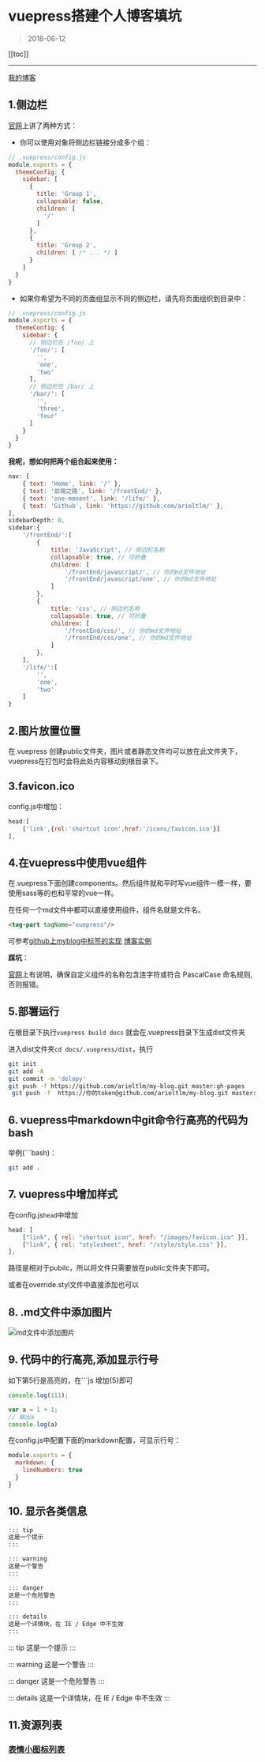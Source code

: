 # vuepress搭建个人博客填坑
> 2018-06-12
<tag-part tagName="vuepress"/>

[[toc]]

***
[我的博客](https://arieltlm.github.io/my-blog/)
## 1.侧边栏
[官网](http://caibaojian.com/vuepress/guide/)上讲了两种方式：
* 你可以使用对象将侧边栏链接分成多个组：
```javascript
// .vuepress/config.js
module.exports = {
  themeConfig: {
    sidebar: [
      {
        title: 'Group 1',
        collapsable: false,
        children: [
          '/'
        ]
      },
      {
        title: 'Group 2',
        children: [ /* ... */ ]
      }
    ]
  }
}
```
* 如果你希望为不同的页面组显示不同的侧边栏，请先将页面组织到目录中：
```javascript
// .vuepress/config.js
module.exports = {
  themeConfig: {
    sidebar: {
      // 侧边栏在 /foo/ 上
      '/foo/': [
        '',
        'one',
        'two'
      ],
      // 侧边栏在 /bar/ 上
      '/bar/': [
        '',
        'three',
        'four'
      ]
    }
  }
}
```

**我呢，想如何把两个组合起来使用：**
```javascript
nav: [
    { text: 'Home', link: '/' },
    { text: '前端之路', link: '/frontEnd/' },
    { text: 'one-monent', link: '/life/' },
    { text: 'Github', link: 'https://github.com/arieltlm/' },
],
sidebarDepth: 0,
sidebar:{
    '/frontEnd/':[
        {
            title: 'JavaScript', // 侧边栏名称
            collapsable: true, // 可折叠
            children: [
                '/frontEnd/javascript/', // 你的md文件地址
                '/frontEnd/javascript/one', // 你的md文件地址
            ]
        },
        {
            title: 'css', // 侧边栏名称
            collapsable: true, // 可折叠
            children: [
                '/frontEnd/css/', // 你的md文件地址
                '/frontEnd/css/one', // 你的md文件地址
            ]
        },
    ],
    '/life/':[
        '',
        'one',
        'two'
    ]
}
```
## 2.图片放置位置

在.vuepress 创建public文件夹，图片或者静态文件均可以放在此文件夹下，vuepress在打包时会将此处内容移动到根目录下。


## 3.favicon.ico

config.js中增加：
```javascript
head:[
    ['link',{rel:'shortcut icon',href:'/icons/favicon.ico'}]
],
```

## 4.在vuepress中使用vue组件

在.vuepress下面创建components。然后组件就和平时写vue组件一模一样，要使用sass等的也和平常的vue一样。

在任何一个md文件中都可以直接使用组件，组件名就是文件名。

```html
<tag-part tagName="vuepress"/>
```

可参考[github上myblog中标签的实现](https://github.com/arieltlm/my-blog)
[博客实例](https://arieltlm.github.io/my-blog/)

**踩坑**：

[官网](http://caibaojian.com/vuepress/guide/using-vue.html)上有说明，确保自定义组件的名称包含连字符或符合 PascalCase 命名规则,否则报错。

## 5.部署运行
在根目录下执行`vuepress build docs` 就会在.vuepress目录下生成dist文件夹

进入dist文件夹`cd docs/.vuepress/dist`，执行

```bash
git init
git add -A
git commit -m 'delopy'
git push -f https://github.com/arieltlm/my-blog.git master:gh-pages
 git push -f  https://你的token@github.com/arieltlm/my-blog.git master:gh-pages
```

## 6. vuepress中markdown中git命令行高亮的代码为bash
举例(```bash)：

```bash
git add .
```

## 7. vuepress中增加样式

在config.js`head`中增加

```js
head: [
    ["link", { rel: "shortcut icon", href: "/images/favicon.ico" }],
    ["link", { rel: "stylesheet", href: "/style/style.css" }],
],
```

路径是相对于pubilc，所以将文件只需要放在public文件夹下即可。

或者在override.styl文件中直接添加也可以

## 8. .md文件中添加图片

![md文件中添加图片](../images/img.png)

## 9. 代码中的行高亮,添加显示行号

如下第5行是高亮的，在```js 增加{5}即可

```js {5}
console.log(111);

var a = 1 + 1;
// 输出a
console.log(a)
```

在config.js中配置下面的markdown配置，可显示行号：

```js
module.exports = {
  markdown: {
    lineNumbers: true
  }
}
```

## 10. 显示各类信息

```bash
::: tip
这是一个提示
:::

::: warning
这是一个警告
:::

::: danger
这是一个危险警告
:::

::: details
这是一个详情块，在 IE / Edge 中不生效
:::

```

::: tip
这是一个提示
:::

::: warning
这是一个警告
:::

::: danger
这是一个危险警告
:::

::: details
这是一个详情块，在 IE / Edge 中不生效
:::

## 11.资源列表

### [表情小图标列表](https://github.com/markdown-it/markdown-it-emoji/blob/master/lib/data/full.json)